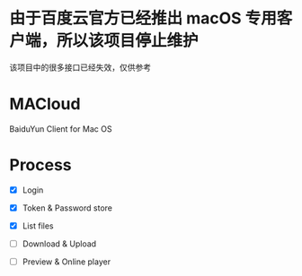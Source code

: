 # 由于百度云官方已经推出 macOS 专用客户端，所以该项目停止维护

该项目中的很多接口已经失效，仅供参考

# MACloud

BaiduYun Client for Mac OS

# Process

- [x] Login


- [x] Token & Password store


- [x] List files


- [ ] Download & Upload


- [ ] Preview & Online player
